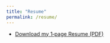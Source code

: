```yaml
---
title: "Resume"
permalink: /resume/
---
```


- [Download my 1‑page Resume (PDF)](/assets/docs/Resume.pdf)
